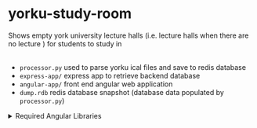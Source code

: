 # yorku-study-room

Shows empty york university lecture halls (i.e. lecture halls when there are no lecture ) for students to study in
<br><br>

* `processor.py` used to parse yorku ical files and save to redis database<br>
* `express-app/` express app to retrieve backend database<br>
* `angular-app/` front end angular web application<br>
* `dump.rdb` redis database snapshot (database data populated by `processor.py`)<br>

<details><summary>Required Angular Libraries</summary>
<p>
```npm i angular-ng-autocomplete
npm i angular-material
npm install --save kendo-ui-core
npm install --save @progress/kendo-ui
npm i @progress/kendo-angular-common
npm i @progress/kendo-angular-dateinputs
npm i @progress/kendo-angular-intl
npm i @progress/kendo-angular-l10n
npm i @progress/kendo-angular-popup
npm i @progress/kendo-theme-default
npm i @angular/material
npm i @angular/material-moment-adapter
npm i @ng-bootstrap/ng-bootstrap
npm i @angular/cdk
npm i moment
npm i hammerjs```

add following in `angular.json` file under `styles` section
``` "./node_modules/@angular/material/prebuilt-themes/deeppurple-amber.css",
 "node_modules/@progress/kendo-theme-default/dist/all.css"```

`"allowSyntheticDefaultImports": true,` add this to you `tsconfig.json` under `compilerOptions` 

</p>
</details>
